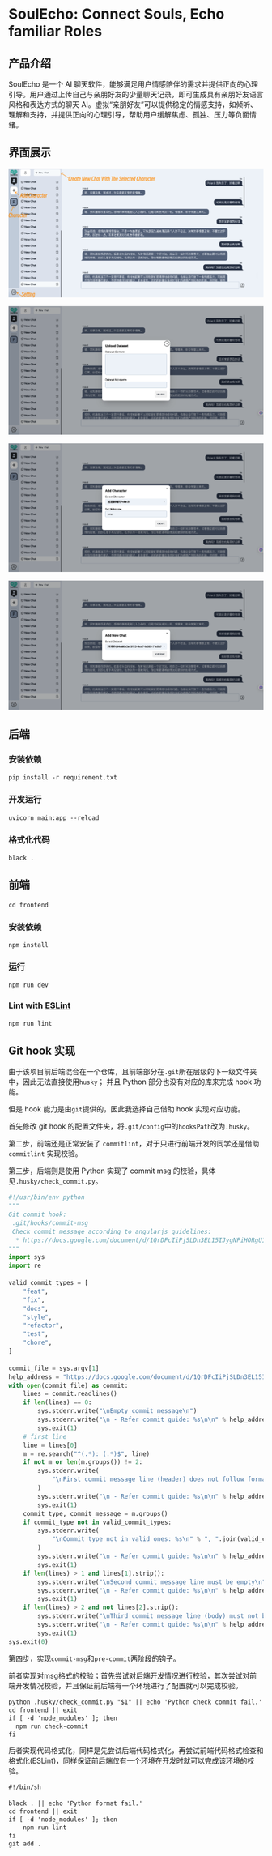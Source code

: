 # SoulEcho: Connect Souls, Echo familiar Roles

## 产品介绍

SoulEcho 是一个 AI 聊天软件，能够满足用户情感陪伴的需求并提供正向的心理引导。用户通过上传自己与亲朋好友的少量聊天记录，即可生成具有亲朋好友语言风格和表达方式的聊天 AI。虚拟“亲朋好友”可以提供稳定的情感支持，如倾听、理解和支持，并提供正向的心理引导，帮助用户缓解焦虑、孤独、压力等负面情绪。

## 界面展示

![界面](./pics/ui_intro.png)

![上传数据集](./pics/upload_dataset.png)

![添加人物](./pics/add_character.png)

![创建新聊天](./pics/new_chat.png)

## 后端

### 安装依赖

```shell
pip install -r requirement.txt
```

### 开发运行

```shell
uvicorn main:app --reload
```

### 格式化代码

```shell
black .
```

## 前端

```shell
cd frontend
```

### 安装依赖

```shell
npm install
```

### 运行

```shell
npm run dev
```

### Lint with [ESLint](https://eslint.org/)

```sh
npm run lint
```

## Git hook 实现

由于该项目前后端混合在一个仓库，且前端部分在`.git`所在层级的下一级文件夹中，因此无法直接使用`husky`；
并且 Python 部分也没有对应的库来完成 hook 功能。

但是 hook 能力是由`git`提供的，因此我选择自己借助 hook 实现对应功能。

首先修改 git hook 的配置文件夹，将`.git/config`中的`hooksPath`改为`.husky`。

第二步，前端还是正常安装了 `commitlint`，对于只进行前端开发的同学还是借助 `commitlint` 实现校验。

第三步，后端则是使用 Python 实现了 commit msg 的校验，具体见`.husky/check_commit.py`。

```python
#!/usr/bin/env python
"""
Git commit hook:
 .git/hooks/commit-msg
 Check commit message according to angularjs guidelines:
  * https://docs.google.com/document/d/1QrDFcIiPjSLDn3EL15IJygNPiHORgU1_OOAqWjiDU5Y/edit#
"""
import sys
import re

valid_commit_types = [
    "feat",
    "fix",
    "docs",
    "style",
    "refactor",
    "test",
    "chore",
]

commit_file = sys.argv[1]
help_address = "https://docs.google.com/document/d/1QrDFcIiPjSLDn3EL15IJygNPiHORgU1_OOAqWjiDU5Y/edit#"
with open(commit_file) as commit:
    lines = commit.readlines()
    if len(lines) == 0:
        sys.stderr.write("\nEmpty commit message\n")
        sys.stderr.write("\n - Refer commit guide: %s\n\n" % help_address)
        sys.exit(1)
    # first line
    line = lines[0]
    m = re.search("^(.*): (.*)$", line)
    if not m or len(m.groups()) != 2:
        sys.stderr.write(
            "\nFirst commit message line (header) does not follow format: type: message\n"
        )
        sys.stderr.write("\n - Refer commit guide: %s\n\n" % help_address)
        sys.exit(1)
    commit_type, commit_message = m.groups()
    if commit_type not in valid_commit_types:
        sys.stderr.write(
            "\nCommit type not in valid ones: %s\n" % ", ".join(valid_commit_types)
        )
        sys.stderr.write("\n - Refer commit guide: %s\n\n" % help_address)
        sys.exit(1)
    if len(lines) > 1 and lines[1].strip():
        sys.stderr.write("\nSecond commit message line must be empty\n")
        sys.stderr.write("\n - Refer commit guide: %s\n\n" % help_address)
        sys.exit(1)
    if len(lines) > 2 and not lines[2].strip():
        sys.stderr.write("\nThird commit message line (body) must not be empty\n")
        sys.stderr.write("\n - Refer commit guide: %s\n\n" % help_address)
        sys.exit(1)
sys.exit(0)
```

第四步，实现`commit-msg`和`pre-commit`两阶段的钩子。

前者实现对msg格式的校验；首先尝试对后端开发情况进行校验，其次尝试对前端开发情况校验，并且保证前后端有一个环境进行了配置就可以完成校验。

```shell
python .husky/check_commit.py "$1" || echo 'Python check commit fail.'
cd frontend || exit
if [ -d 'node_modules' ]; then
  npm run check-commit
fi
```

后者实现代码格式化，同样是先尝试后端代码格式化，再尝试前端代码格式检查和格式化(ESLint)，同样保证前后端仅有一个环境在开发时就可以完成该环境的校验。

```shell
#!/bin/sh

black . || echo 'Python format fail.'
cd frontend || exit
if [ -d 'node_modules' ]; then
    npm run lint
fi
git add .
```

